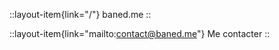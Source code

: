 ::layout-item{link="/"}
	baned.me
::

::layout-item{link="mailto:contact@baned.me"}
	Me contacter
::